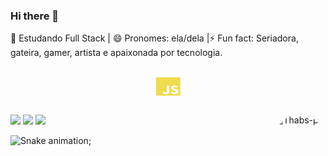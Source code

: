 ### Hi there 👋

🌱 Estudando Full Stack | 😄 Pronomes: ela/dela |⚡ Fun fact: Seriadora, gateira, gamer, artista e apaixonada por tecnologia.

 <div style="display: flex; justify-content: space-evenly; flex-wrap: nowrap">
 <a href="https://github.com/ThabataGCampos%22%3E
 <img height="180em" src="https://github-readme-stats.vercel.app/api?username=ThabataGCampos&hide=stars&count_private=true&show_icons=true&theme=radical&hide_rank=true&cache_seconds=2000&include_all_commits=true%22/%3E
 <img height="180em" src="https://github-readme-stats.vercel.app/api/top-langs/?username=ThabataGCampos&layout=compact&theme=radical&cache_seconds=2000&langs_count=6%22/%3E
</div>
  
  
<div style="display: inline_block"><br>  
<img align="center" alt="Js" height="30" width="40" src="https://raw.githubusercontent.com/devicons/devicon/master/icons/javascript/javascript-plain.svg">
</div>
  
 ##
 
<div> 
<img align="right" alt="Thabs-pic" height="150" style="border-radius:50px;" src="https://cdn.discordapp.com/attachments/894705585289826415/961069715348947015/gifgithub.gif"/>
</div>
  
 <a href="https://discord.gg/thabs#6917" target="_blank"><img src="https://img.shields.io/badge/Discord-7289DA?style=for-the-badge&logo=discord&logoColor=white" target="_blank"></a> 
  <a href = "mailto:thabatagcampos@gmail.com"><img src="https://img.shields.io/badge/Gmail-D14836?style=for-the-badge&logo=gmail&logoColor=white" target="_blank"></a>
  <a href="https://www.linkedin.com/in/thabata-gomes-90212b176/" target="_blank"><img src="https://img.shields.io/badge/-LinkedIn-%230077B5?style=for-the-badge&logo=linkedin&logoColor=white" target="_blank"></a> 
 
  ![Snake animation](https://github.com/ThabataGCampos/ThabataGCampos/blob/output/github-contribution-grid-snake.svg);
 
</div>
